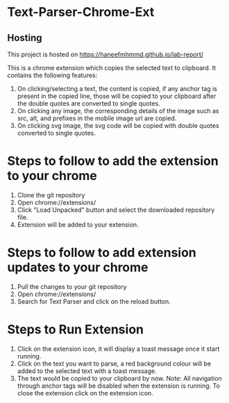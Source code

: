 # Text-Parser-Chrome-Ext

## Hosting
This project is hosted on https://haneefmhmmd.github.io/lab-report/

This is a chrome extension which copies the selected text to clipboard.
It contains the following features:
 1. On clicking/selecting a text, the content is copied, if any anchor tag is present in the copied line, those will be copied to your clipboard 
     after the double quotes are converted to single quotes.
 2. On clicking any image, the corresponding details of the image such as src, alt, and prefixes in the mobile image url are copied.
 3. On clicking svg image, the svg code will be copied with double quotes converted to single quotes.


# Steps to follow to add the extension to your chrome
  1. Clone the git repository
  2. Open chrome://extensions/
  3. Click "Load Unpacked" button and select the downloaded repository file.
  4. Extension will be added to your extension.

# Steps to follow to add extension updates to your chrome
  1. Pull the changes to your git repository
  2. Open chrome://extensions/
  3. Search for Text Parser and click on the reload button.

# Steps to Run Extension
  1. Click on the extension icon, it will display a toast message once it start running.
  2. Click on the text you want to parse, a red background colour will be added to the selected text with a toast message.
  3. The text would be copied to your clipboard by now.
  Note: All navigation through anchor tags will be disabled when the extension is running. To close the extension click on the extension icon.
